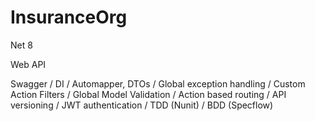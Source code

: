 # InsuranceOrg

Net 8

Web API

Swagger / DI / Automapper, DTOs / Global exception handling / Custom Action Filters / Global Model Validation / Action based routing / API versioning / JWT authentication / TDD (Nunit) / BDD (Specflow)


